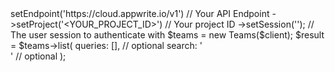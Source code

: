 <?php

use Appwrite\Client;
use Appwrite\Services\Teams;

$client = (new Client())
    ->setEndpoint('https://cloud.appwrite.io/v1') // Your API Endpoint
    ->setProject('&lt;YOUR_PROJECT_ID&gt;') // Your project ID
    ->setSession(''); // The user session to authenticate with

$teams = new Teams($client);

$result = $teams->list(
    queries: [], // optional
    search: '<SEARCH>' // optional
);